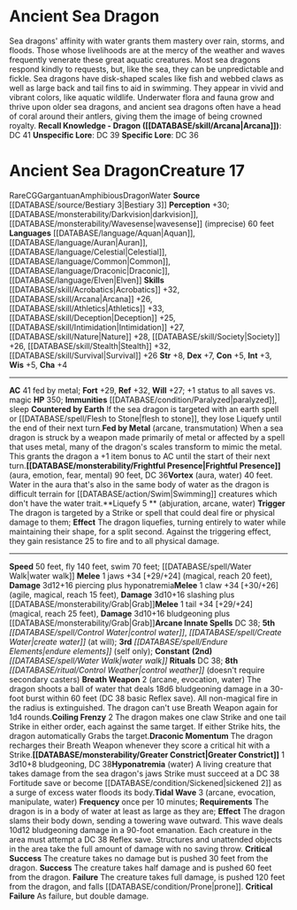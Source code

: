 ﻿---
ac: '41'
alignment: CG
all_resistance: null
burrow_speed: null
charisma: '+4'
climb_speed: null
constitution: '+5'
creature_ability:
- Breath Weapon
- Coiling Frenzy
- Countered by Earth
- Draconic Momentum
- Fed by Metal
- Frightful
- Presence
- Greater Constrict
- Hyponatremia
- Liquefy
- Tidal Wave
- Vortex
creature_family: '[[DATABASE/monsterfamily/Dragon, Sea|Dragon, Sea]]'
description: 'Sea dragons'' affinity with water grants them mastery over rain, storms,
  and floods. Those whose livelihoods are at the mercy of the weather and waves frequently
  venerate these great aquatic creatures. Most sea dragons respond kindly to requests,
  but, like the sea, they can be unpredictable and fickle.<br/><br/> Sea dragons have
  disk-shaped scales like fish and webbed claws as well as large back and tail fins
  to aid in swimming. They appear in vivid and vibrant colors, like aquatic wildlife.
  Underwater flora and fauna grow and thrive upon older sea dragons, and ancient sea
  dragons often have a head of coral around their antlers, giving them the image of
  being crowned royalty.<br/><br/><b><u>Recall Knowledge - Dragon</u> ( [[DATABASE/skill/Arcana|Arcana]]
  )</b>: DC 41<br/><b><u>Unspecific Lore</u></b>: DC 39<br/><b><u>Specific Lore</u></b>:
  DC 36'
dexterity: '+7'
element: Water
fly_speed: '140'
fortitude: '+29'
hardness: null
hp: '350'
id: '1127'
immunity:
- '[[DATABASE/condition/Paralyzed|paralyzed]]'
- '[[DATABASE/trait/Sleep|sleep]]'
intelligence: '+3'
land_speed: '50'
language:
- '[[DATABASE/language/Aquan|Aquan]]'
- '[[DATABASE/language/Auran|Auran]]'
- '[[DATABASE/language/Celestial|Celestial]]'
- '[[DATABASE/language/Common|Common]]'
- '[[DATABASE/language/Draconic|Draconic]]'
- '[[DATABASE/language/Elven|Elven]]'
level: '17'
max_speed: '140'
name: Ancient Sea Dragon
perception: '+30'
rarity: Rare
reflex: '+32'
resistance: null
rus_type_level: null
school: null
sense:
- '[[DATABASE/monsterability/Darkvision|darkvision]]'
- '[[DATABASE/monsterability/Wavesense|wavesense]] (imprecise) 60 feet'
size: Gargantuan
skill:
- '[[DATABASE/skill/Acrobatics|Acrobatics]] +32'
- '[[DATABASE/skill/Arcana|Arcana]] +26'
- '[[DATABASE/skill/Athletics|Athletics]] +33'
- '[[DATABASE/skill/Deception|Deception]] +25'
- '[[DATABASE/skill/Intimidation|Intimidation]] +27'
- '[[DATABASE/skill/Nature|Nature]] +28'
- '[[DATABASE/skill/Society|Society]] +26'
- '[[DATABASE/skill/Stealth|Stealth]] +32'
- '[[DATABASE/skill/Survival|Survival]] +26'
source: '[[DATABASE/source/Bestiary 3|Bestiary 3]]'
speed:
- 50 feet
- fly 140 feet
- swim 70 feet; [[DATABASE/spell/Water Walk|water walk]]
spell:
- '[[DATABASE/spell/Control Water|Control Water]]'
- '[[DATABASE/spell/Create Water|CreateWater]]'
- '[[DATABASE/spell/Endure Elements|Endure Elements]]'
- '[[DATABASE/spell/Water Walk|Water Walk]]'
strength: '+8'
strength_req: '8'
strongest_save:
- Reflex
swim_speed: '70'
trait:
- '[[DATABASE/trait/Amphibious|Amphibious]]'
- '[[DATABASE/trait/Dragon|Dragon]]'
- '[[DATABASE/trait/Rare|Rare]]'
- '[[DATABASE/trait/Water|Water]]'
type: Creature
vision: Darkvision
weakest_save:
- Will
weakness: null
will: '+27'
wisdom: '+5'

---
# Ancient Sea Dragon

Sea dragons' affinity with water grants them mastery over rain, storms, and floods. Those whose livelihoods are at the mercy of the weather and waves frequently venerate these great aquatic creatures. Most sea dragons respond kindly to requests, but, like the sea, they can be unpredictable and fickle.
 Sea dragons have disk-shaped scales like fish and webbed claws as well as large back and tail fins to aid in swimming. They appear in vivid and vibrant colors, like aquatic wildlife. Underwater flora and fauna grow and thrive upon older sea dragons, and ancient sea dragons often have a head of coral around their antlers, giving them the image of being crowned royalty.
**Recall Knowledge - Dragon ([[DATABASE/skill/Arcana|Arcana]])**: DC 41
**Unspecific Lore**: DC 39
**Specific Lore**: DC 36

# Ancient Sea Dragon<span class="item-type">Creature 17</span>

<span class="trait-rare item-trait">Rare</span><span class="trait-alignment item-trait">CG</span><span class="trait-size item-trait">Gargantuan</span><span class="item-trait">Amphibious</span><span class="item-trait">Dragon</span><span class="item-trait">Water</span>
**Source** [[DATABASE/source/Bestiary 3|Bestiary 3]]
**Perception** +30; [[DATABASE/monsterability/Darkvision|darkvision]], [[DATABASE/monsterability/Wavesense|wavesense]] (imprecise) 60 feet
**Languages** [[DATABASE/language/Aquan|Aquan]], [[DATABASE/language/Auran|Auran]], [[DATABASE/language/Celestial|Celestial]], [[DATABASE/language/Common|Common]], [[DATABASE/language/Draconic|Draconic]], [[DATABASE/language/Elven|Elven]]
**Skills** [[DATABASE/skill/Acrobatics|Acrobatics]] +32, [[DATABASE/skill/Arcana|Arcana]] +26, [[DATABASE/skill/Athletics|Athletics]] +33, [[DATABASE/skill/Deception|Deception]] +25, [[DATABASE/skill/Intimidation|Intimidation]] +27, [[DATABASE/skill/Nature|Nature]] +28, [[DATABASE/skill/Society|Society]] +26, [[DATABASE/skill/Stealth|Stealth]] +32, [[DATABASE/skill/Survival|Survival]] +26
**Str** +8, **Dex** +7, **Con** +5, **Int** +3, **Wis** +5, **Cha** +4

---
**AC** 41 fed by metal; **Fort** +29, **Ref** +32, **Will** +27; +1 status to all saves vs. magic
**HP** 350; **Immunities** [[DATABASE/condition/Paralyzed|paralyzed]], sleep
<span class="in-box-ability">**Countered by Earth** If the sea dragon is targeted with an earth spell or [[DATABASE/spell/Flesh to Stone|flesh to stone]], they lose Liquefy until the end of their next turn.</span><span class="in-box-ability">**Fed by Metal** (arcane, transmutation) When a sea dragon is struck by a weapon made primarily of metal or affected by a spell that uses metal, many of the dragon's scales transform to mimic the metal. This grants the dragon a +1 item bonus to AC until the start of their next turn.</span><span class="in-box-ability">**[[DATABASE/monsterability/Frightful Presence|Frightful Presence]]** (aura, emotion, fear, mental) 90 feet, DC 36</span><span class="in-box-ability">**Vortex** (aura, water) 40 feet. Water in the aura that's also in the same body of water as the dragon is difficult terrain for [[DATABASE/action/Swim|Swimming]] creatures which don't have the water trait.</span><span class="in-box-ability">**Liquefy <span class="action-icon">5</span> ** (abjuration, arcane, water) **Trigger** The dragon is targeted by a Strike or spell that could deal fire or physical damage to them; **Effect** The dragon liquefies, turning entirely to water while maintaining their shape, for a split second. Against the triggering effect, they gain resistance 25 to fire and to all physical damage.</span>

---
**Speed** 50 feet, fly 140 feet, swim 70 feet; [[DATABASE/spell/Water Walk|water walk]]
<span class="in-box-ability">**Melee** <span class="action-icon">1</span> jaws +34 [+29/+24] (magical, reach 20 feet), **Damage** 3d12+16 piercing plus hyponatremia</span><span class="in-box-ability">**Melee** <span class="action-icon">1</span> claw +34 [+30/+26] (agile, magical, reach 15 feet), **Damage** 3d10+16 slashing plus [[DATABASE/monsterability/Grab|Grab]]</span><span class="in-box-ability">**Melee** <span class="action-icon">1</span> tail +34 [+29/+24] (magical, reach 25 feet), **Damage** 3d10+16 bludgeoning plus [[DATABASE/monsterability/Grab|Grab]]</span>**Arcane Innate Spells** DC 38; **5th** _[[DATABASE/spell/Control Water|control water]]_, _[[DATABASE/spell/Create Water|create water]]_ (at will); **3rd** _[[DATABASE/spell/Endure Elements|endure elements]]_ (self only); **Constant** **(2nd)** _[[DATABASE/spell/Water Walk|water walk]]_
**Rituals** DC 38; **8th** _[[DATABASE/ritual/Control Weather|control weather]]_ (doesn't require secondary casters)
<span class="in-box-ability">**Breath Weapon** <span class="action-icon">2</span> (arcane, evocation, water) The dragon shoots a ball of water that deals 18d6 bludgeoning damage in a 30-foot burst within 60 feet (DC 38 basic Reflex save). All non-magical fire in the radius is extinguished. The dragon can't use Breath Weapon again for 1d4 rounds.</span><span class="in-box-ability">**Coiling Frenzy** <span class="action-icon">2</span> The dragon makes one claw Strike and one tail Strike in either order, each against the same target. If either Strike hits, the dragon automatically Grabs the target.</span><span class="in-box-ability">**Draconic Momentum** The dragon recharges their Breath Weapon whenever they score a critical hit with a Strike.</span><span class="in-box-ability">**[[DATABASE/monsterability/Greater Constrict|Greater Constrict]]** <span class="action-icon">1</span> 3d10+8 bludgeoning, DC 38</span><span class="in-box-ability">**Hyponatremia** (water) A living creature that takes damage from the sea dragon's jaws Strike must succeed at a DC 38 Fortitude save or become [[DATABASE/condition/Sickened|sickened 2]] as a surge of excess water floods its body.</span><span class="in-box-ability">**Tidal Wave** <span class="action-icon">3</span> (arcane, evocation, manipulate, water) **Frequency** once per 10 minutes; **Requirements** The dragon is in a body of water at least as large as they are; **Effect** The dragon slams their body down, sending a towering wave outward. This wave deals 10d12 bludgeoning damage in a 90-foot emanation. Each creature in the area must attempt a DC 38 Reflex save. Structures and unattended objects in the area take the full amount of damage with no saving throw. 
**Critical Success** The creature takes no damage but is pushed 30 feet from the dragon. 
**Success** The creature takes half damage and is pushed 60 feet from the dragon. 
**Failure** The creature takes full damage, is pushed 120 feet from the dragon, and falls [[DATABASE/condition/Prone|prone]]. 
**Critical Failure** As failure, but double damage.</span>